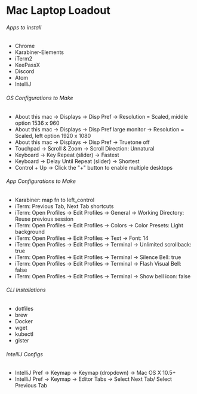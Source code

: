 # Mac Laptop Loadout

###### Apps to install

- Chrome
- Karabiner-Elements
- iTerm2
- KeePassX
- Discord
- Atom
- IntelliJ


###### OS Configurations to Make

- About this mac -> Displays -> Disp Pref -> Resolution = Scaled, middle option 1536 x 960
- About this mac -> Displays -> Disp Pref large monitor -> Resolution = Scaled, left option 1920 x 1080
- About this mac -> Displays -> Disp Pref -> Truetone off
- Touchpad -> Scroll & Zoom -> Scroll Direction: Unnatural
- Keyboard -> Key Repeat (slider) -> Fastest
- Keyboard -> Delay Until Repeat (slider) -> Shortest
- Control + Up -> Click the "+" button to enable multiple desktops


###### App Configurations to Make

- Karabiner: map fn to left_control
- iTerm: Previous Tab, Next Tab shortcuts
- iTerm: Open Profiles -> Edit Profiles -> General -> Working Directory: Reuse previous session
- iTerm: Open Profiles -> Edit Profiles -> Colors -> Color Presets: Light background
- iTerm: Open Profiles -> Edit Profiles -> Text -> Font: 14
- iTerm: Open Profiles -> Edit Profiles -> Terminal -> Unlimited scrollback: true
- iTerm: Open Profiles -> Edit Profiles -> Terminal -> Silence Bell: true
- iTerm: Open Profiles -> Edit Profiles -> Terminal -> Flash Visual Bell: false
- iTerm: Open Profiles -> Edit Profiles -> Terminal -> Show bell icon: false


###### CLI Installations

- dotfiles
- brew
- Docker
- wget
- kubectl
- gister


###### IntelliJ Configs

- IntelliJ Pref -> Keymap -> Keymap (dropdown) -> Mac OS X 10.5+
- IntelliJ Pref -> Keymap -> Editor Tabs -> Select Next Tab/ Select Previous Tab

